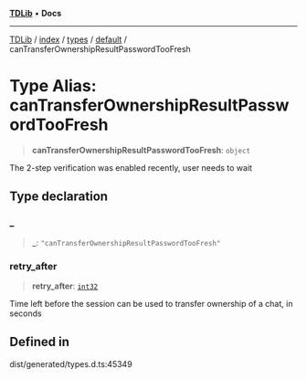 [**TDLib**](../../../../../../README.md) • **Docs**

***

[TDLib](../../../../../../modules.md) / [index](../../../../../README.md) / [types](../../../README.md) / [default](../README.md) / canTransferOwnershipResultPasswordTooFresh

# Type Alias: canTransferOwnershipResultPasswordTooFresh

> **canTransferOwnershipResultPasswordTooFresh**: `object`

The 2-step verification was enabled recently, user needs to wait

## Type declaration

### \_

> **\_**: `"canTransferOwnershipResultPasswordTooFresh"`

### retry\_after

> **retry\_after**: [`int32`](int32.md)

Time left before the session can be used to transfer ownership of a chat, in seconds

## Defined in

dist/generated/types.d.ts:45349
